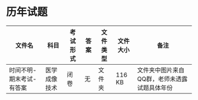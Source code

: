 # 历年试题

文件名|科目|考试形式|答案|文件类型|文件大小|备注
---|---|---|---|---|---|---
时间不明-期末考试-有答案|医学成像技术|闭卷|无|文件夹|116 KB|文件夹中图片来自QQ群，老师未透露试题具体年份